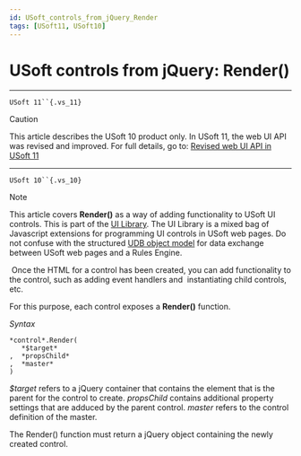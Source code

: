 ```yaml
---
id: USoft_controls_from_jQuery_Render
tags: [USoft11, USoft10]
---
```

# USoft controls from jQuery: Render()



----

`USoft 11``{.vs_11}`

> [!CAUTION]
> This article describes the USoft 10 product only.
> In USoft 11, the web UI API was revised and improved. For full details, go to:
> [Revised web UI API in USoft 11](/docs/Web_and_app_UIs/UDB_udb/Revised_web_UI_API_in_USoft_11.md)

----

`USoft 10``{.vs_10}`

> [!NOTE]
> This article covers **Render()** as a way of adding functionality to USoft UI controls. This is part of the [UI Library](/docs/Web_and_app_UIs/UI_Library).
> The UI Library is a mixed bag of Javascript extensions for programming UI controls in USoft web pages. Do not confuse with the structured [UDB object model](/docs/Web_and_app_UIs/UDB_udb/UDB_udb_object.md) for data exchange between USoft web pages and a Rules Engine.

 Once the HTML for a control has been created, you can add functionality to the control, such as adding event handlers and  instantiating child controls, etc.

For this purpose, each control exposes a **Render()** function.

*Syntax*

```
*control*.Render(
   *$target*
,  *propsChild*
,  *master*
)
```

*$target* refers to a jQuery container that contains the element that is the parent for the control to create. *propsChild* contains additional property settings that are adduced by the parent control. *master* refers to the control definition of the master.

The Render() function must return a jQuery object containing the newly created control.